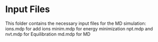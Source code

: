 # Input Files

This folder contains the necessary input files for the MD simulation:
ions.mdp for add ions
minim.mdp for energy minimization
npt.mdp and nvt.mdp for Equilibration
md.mdp for MD
